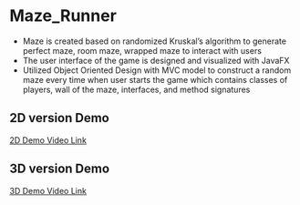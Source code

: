 # Maze_Runner

- Maze is created based on randomized Kruskal’s algorithm to generate perfect maze, room maze, wrapped maze to interact with users
- The user interface of the game is designed and visualized with JavaFX
- Utilized Object Oriented Design with MVC model to construct a random maze every time when user starts the game which contains classes of players, wall of the maze, interfaces, and method signatures

## 2D version Demo
[2D Demo Video Link](https://youtu.be/IZeWTo71A6k)

## 3D version Demo
[3D Demo Video Link](https://youtu.be/0iJo1n8yGZE)

